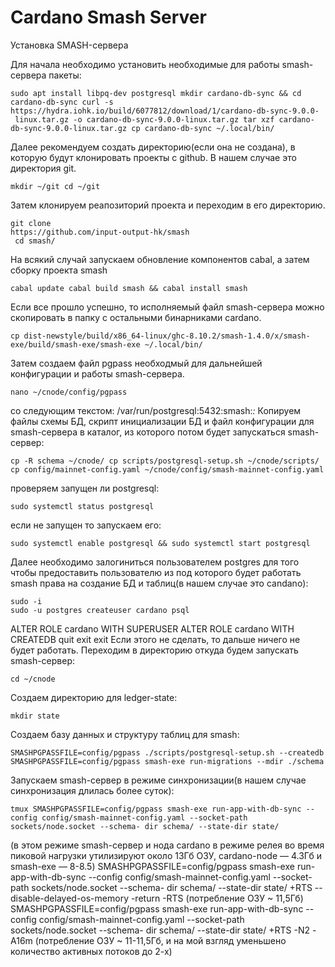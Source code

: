 # Cardano Smash Server

Установка SMASH-сервера

Для начала необходимо установить необходимые для работы smash-сервера пакеты: 

```text
sudo apt install libpq-dev postgresql mkdir cardano-db-sync && cd cardano-db-sync curl -s 
https://hydra.iohk.io/build/6077812/download/1/cardano-db-sync-9.0.0-
 linux.tar.gz -o cardano-db-sync-9.0.0-linux.tar.gz tar xzf cardano-db-sync-9.0.0-linux.tar.gz cp cardano-db-sync ~/.local/bin/ 
```

Далее рекомендуем создать директорию\(если она не создана\), в которую будут клонировать проекты с github. В нашем случае это директория git. 

```text
mkdir ~/git cd ~/git
```

 Затем клонируем реапозиторий проекта и переходим в его директорию. 

```text
git clone 
https://github.com/input-output-hk/smash
 cd smash/ 
```

На всякий случай запускаем обновление компонентов cabal, а затем сборку проекта smash 

```text
cabal update cabal build smash && cabal install smash
```

Если все прошло успешно, то исполняемый файл smash-сервера можно скопировать в папку с остальными бинарниками cardano. 

```text
cp dist-newstyle/build/x86_64-linux/ghc-8.10.2/smash-1.4.0/x/smash- exe/build/smash-exe/smash-exe ~/.local/bin/
```

Затем создаем файл pgpass необходмый для дальнейшей конфигурации и работы smash-сервера. 

```text
nano ~/cnode/config/pgpass
```

 со следующим текстом: /var/run/postgresql:5432:smash:_:_ Копируем файлы схемы БД, скрипт инициализации БД и файл конфигурации для smash-сервера в каталог, из которого потом будет запускаться smash-сервер: 

```text
cp -R schema ~/cnode/ cp scripts/postgresql-setup.sh ~/cnode/scripts/ cp config/mainnet-config.yaml ~/cnode/config/smash-mainnet-config.yaml 
```

проверяем запущен ли postgresql: 

```text
sudo systemctl status postgresql
```

 если не запущен то запускаем его: 

```text
sudo systemctl enable postgresql && sudo systemctl start postgresql
```

 Далее необходимо залогиниться пользователем postgres для того чтобы предоставить пользователю из под которого будет работать smash права на создание БД и таблиц\(в нашем случае это candano\): 

```text
sudo -i
sudo -u postgres createuser cardano psql
```

 ALTER ROLE cardano WITH SUPERUSER ALTER ROLE cardano WITH CREATEDB quit exit exit Если этого не сделать, то дальше ничего не будет работать. Переходим в директорию откуда будем запускать smash-сервер: 

```text
cd ~/cnode
```

 Создаем директорию для ledger-state: 

```text
mkdir state
```

 Создаем базу данных и структуру таблиц для smash: 

```text
SMASHPGPASSFILE=config/pgpass ./scripts/postgresql-setup.sh --createdb SMASHPGPASSFILE=config/pgpass smash-exe run-migrations --mdir ./schema
```

 Запускаем smash-сервер в режиме синхронизации\(в нашем случае синхронизация длилась более суток\): 

```text
tmux SMASHPGPASSFILE=config/pgpass smash-exe run-app-with-db-sync --config config/smash-mainnet-config.yaml --socket-path sockets/node.socket --schema- dir schema/ --state-dir state/
```

 \(в этом режиме smash-сервер и нода cardano в режиме релея во время пиковой нагрузки утилизируют около 13Гб ОЗУ, cardano-node — 4.3Гб и smash-exe — 8-8.5\) SMASHPGPASSFILE=config/pgpass smash-exe run-app-with-db-sync --config config/smash-mainnet-config.yaml --socket-path sockets/node.socket --schema- dir schema/ --state-dir state/ +RTS --disable-delayed-os-memory -return -RTS \(потребление ОЗУ ~ 11,5Гб\) SMASHPGPASSFILE=config/pgpass smash-exe run-app-with-db-sync --config config/smash-mainnet-config.yaml --socket-path sockets/node.socket --schema- dir schema/ --state-dir state/ +RTS -N2 -A16m \(потребление ОЗУ ~ 11-11,5Гб, и на мой взгляд уменьшено количество активных потоков до 2-х\)

